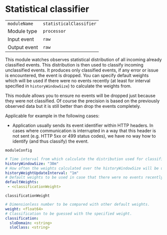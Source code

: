 # Statistical classifier

|                |                         |
|----------------|-------------------------|
| `moduleName`   | `statisticalClassifier` |
| Module type    | `processor`             |
| Input event    | `raw`                   |
| Output event   | `raw`                   |

This module watches observes statistical distribution of all incoming already classified events.
This distribution is then used to classify incoming unclassified events.
It produces only classified events, if any error or issue is encountered, the event is dropped.
You can specify default weights which will be used if there were no events recently (at least for interval specified in `historyWindowSize`) to calculate the weights from.

This module allows you to ensure no events will be dropped just because they were not classified.
Of course the precision is based on the previously observed data but it is still better than drop the events completely.

Applicable for example in the following cases:

 - Application usually sends its event identifier within HTTP headers. 
   In cases where communication is interrupted in a way that this header is not sent 
   (e.g. HTTP 5xx or 499 status codes), we have no way how to identify (and thus classify) the event.


`moduleConfig`
```yaml
# Time interval from which calculate the distribution used for classification.
historyWindowSize: "30m"
# How often the weights calculated over the historyWindowSize will be updated.
historyWeightUpdateInterval: "1m"
# Default weights to be used in case that there were no events recently to deduce the real weights.
defaultWeights:
 - <classificationWeight>
```

`classificationWeight`
```yaml
# Dimensionless number to be compared with other default weights.
weight: <float64>
# Classification to be guessed with the specified weight.
classification:
  sloDomain: <string>
  sloClass: <string>
```
